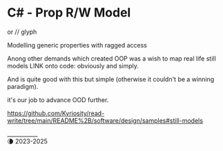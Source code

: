 # C# - Prop<T> R/W Model

 or // glyph

Modelling generic properties with ragged access

Anong other demands which created OOP was a wish to map real life still models LINK onto code: obviously and simply.

And is quite good with this but simple (otherwise it couldn't be a winning paradigm).

it's our job to advance OOD further.

https://github.com/Kyriosity/read-write/tree/main/README%2B/software/design/samples#still-models

\___________\
🌘 2023-2025
